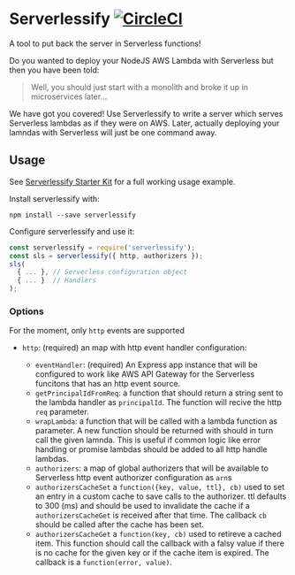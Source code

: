 # Serverlessify [![CircleCI](https://circleci.com/gh/elastic-coders/serverlessify.svg?style=svg)](https://circleci.com/gh/elastic-coders/serverlessify)

A tool to put back the server in Serverless functions!

Do you wanted to deploy your NodeJS AWS Lambda with Serverless but then you have been told:

> Well, you should just start with a monolith and broke it up in microservices later...

We have got you covered! Use Serverlessify to write a server which serves Serverless
lambdas as if they were on AWS. Later, actually deploying your lamndas with Serverless
will just be one command away.

## Usage

See [Serverlessify Starter Kit](https://github.com/elastic-coders/serverlessify-starter-kit)
for a full working usage example.

Install serverlessify with:

```
npm install --save serverlessify
```

Configure serverlessify and use it:

```javascript
const serverlessify = require('serverlessify');
const sls = serverlessify({ http, authorizers });
sls(
  { ... }, // Serverless configuration object
  { ... }  // Handlers
);
```

### Options

For the moment, only `http` events are supported

- `http`: (required) an map with http event handler configuration:

  - `eventHandler`: (required) An Express app instance that will be configured
    to work like AWS API Gateway for the Serverless funcitons that has an http
    event source.
  - `getPrincipalIdFromReq`: a function that should return a string sent to the
    lambda handler as `principalId`. The function will recive the http `req` parameter.
  - `wrapLambda`: a function that will be called with a lambda function as parameter.
    A new function should be returned with should in turn call the given lamnda.
    This is useful if common logic like error handling or promise lambdas
    should be added to all http handle lambdas.
  - `authorizers`: a map of global authorizers that will be available to
    Serverless http event authorizer configuration as `arn`s
  - `authorizersCacheSet` a `function({key, value, ttl}, cb)` used to set an entry
    in a custom cache to save calls to the authorizer. ttl defaults to 300 (ms)
    and should be used to invalidate the cache if a `authorizersCacheGet` is
    received after that time. The callback `cb` should be called after the cache
    has been set.
  - `authorizersCacheGet` a `function(key, cb)` used to retireve a cached item.
    This function should call the callback with a falsy value if there is
    no cache for the given key or if the cache item is expired. The callback is
    a `function(error, value)`.
